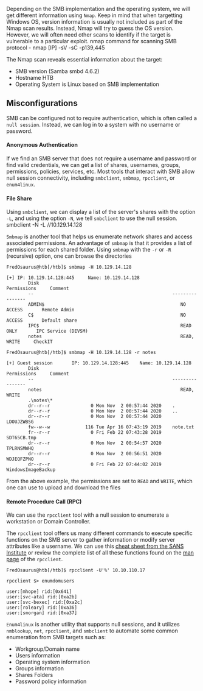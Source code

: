 Depending on the SMB implementation and the operating system, we will get different information using `Nmap`. Keep in mind that when targetting Windows OS, version information is usually not included as part of the Nmap scan results. Instead, Nmap will try to guess the OS version. However, we will often need other scans to identify if the target is vulnerable to a particular exploit.
nmap command for scanning SMB protocol - 
nmap [IP] -sV -sC -p139,445

The Nmap scan reveals essential information about the target:
- SMB version (Samba smbd 4.6.2)
- Hostname HTB
- Operating System is Linux based on SMB implementation

## Misconfigurations
SMB can be configured not to require authentication, which is often called a `null session`. Instead, we can log in to a system with no username or password.

#### Anonymous Authentication
If we find an SMB server that does not require a username and password or find valid credentials, we can get a list of shares, usernames, groups, permissions, policies, services, etc. Most tools that interact with SMB allow null session connectivity, including `smbclient`, `smbmap`, `rpcclient`, or `enum4linux`.

#### File Share
Using `smbclient`, we can display a list of the server's shares with the option `-L`, and using the option `-N`, we tell `smbclient` to use the null session.
smbclient -N -L //10.129.14.128

`Smbmap` is another tool that helps us enumerate network shares and access associated permissions. An advantage of `smbmap` is that it provides a list of permissions for each shared folder.
Using `smbmap` with the `-r` or `-R` (recursive) option, one can browse the directories
```shell-session
FredOsaurus@htb[/htb]$ smbmap -H 10.129.14.128

[+] IP: 10.129.14.128:445     Name: 10.129.14.128                                   
        Disk                                                    Permissions     Comment
        --                                                   ---------    -------
        ADMIN$                                                  NO ACCESS       Remote Admin
        C$                                                      NO ACCESS       Default share
        IPC$                                                    READ ONLY       IPC Service (DEVSM)
        notes                                                   READ, WRITE     CheckIT
```

```shell-session
FredOsaurus@htb[/htb]$ smbmap -H 10.129.14.128 -r notes

[+] Guest session       IP: 10.129.14.128:445    Name: 10.129.14.128                           
        Disk                                                    Permissions     Comment
        --                                                   ---------    -------
        notes                                                   READ, WRITE
        .\notes\*
        dr--r--r               0 Mon Nov  2 00:57:44 2020    .
        dr--r--r               0 Mon Nov  2 00:57:44 2020    ..
        dr--r--r               0 Mon Nov  2 00:57:44 2020    LDOUJZWBSG
        fw--w--w             116 Tue Apr 16 07:43:19 2019    note.txt
        fr--r--r               0 Fri Feb 22 07:43:28 2019    SDT65CB.tmp
        dr--r--r               0 Mon Nov  2 00:54:57 2020    TPLRNSMWHQ
        dr--r--r               0 Mon Nov  2 00:56:51 2020    WDJEQFZPNO
        dr--r--r               0 Fri Feb 22 07:44:02 2019    WindowsImageBackup
```
From the above example, the permissions are set to `READ` and `WRITE`, which one can use to upload and download the files

#### Remote Procedure Call (RPC)
We can use the `rpcclient` tool with a null session to enumerate a workstation or Domain Controller.

The `rpcclient` tool offers us many different commands to execute specific functions on the SMB server to gather information or modify server attributes like a username. We can use this [cheat sheet from the SANS Institute](https://www.willhackforsushi.com/sec504/SMB-Access-from-Linux.pdf) or review the complete list of all these functions found on the [man page](https://www.samba.org/samba/docs/current/man-html/rpcclient.1.html) of the `rpcclient`.
```shell-session
FredOsaurus@htb[/htb]$ rpcclient -U'%' 10.10.110.17

rpcclient $> enumdomusers

user:[mhope] rid:[0x641]
user:[svc-ata] rid:[0xa2b]
user:[svc-bexec] rid:[0xa2c]
user:[roleary] rid:[0xa36]
user:[smorgan] rid:[0xa37]
```
`Enum4linux` is another utility that supports null sessions, and it utilizes `nmblookup`, `net`, `rpcclient`, and `smbclient` to automate some common enumeration from SMB targets such as:
- Workgroup/Domain name
- Users information
- Operating system information
- Groups information
- Shares Folders
- Password policy information
